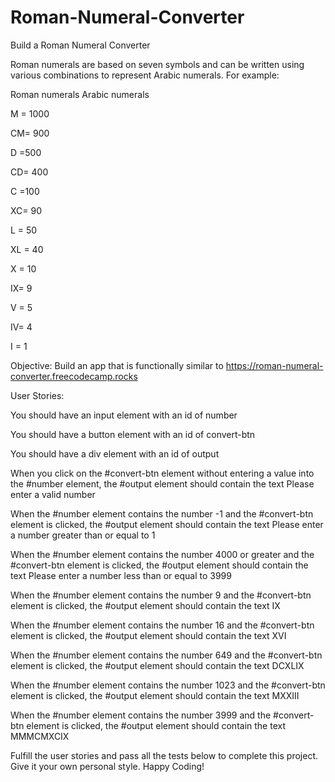 # Roman-Numeral-Converter

Build a Roman Numeral Converter

Roman numerals are based on seven symbols and can be written using various combinations to represent Arabic numerals. For example:


Roman numerals	 Arabic numerals

M	 = 1000

CM= 900

D	=500

CD= 400

C	 =100

XC= 90

L	 = 50

XL	= 40

X	= 10

IX=  9

V	 = 5

IV= 4

I  = 1


Objective: Build an app that is functionally similar to https://roman-numeral-converter.freecodecamp.rocks

User Stories:

You should have an input element with an id of number

You should have a button element with an id of convert-btn

You should have a div element with an id of output

When you click on the #convert-btn element without entering a value into the #number element, the #output element should contain the text Please enter a valid number

When the #number element contains the number -1 and the #convert-btn element is clicked, the #output element should contain the text Please enter a number greater than or equal to 1

When the #number element contains the number 4000 or greater and the #convert-btn element is clicked, the #output element should contain the text Please enter a number less than or equal to 3999

When the #number element contains the number 9 and the #convert-btn element is clicked, the #output element should contain the text IX

When the #number element contains the number 16 and the #convert-btn element is clicked, the #output element should contain the text XVI

When the #number element contains the number 649 and the #convert-btn element is clicked, the #output element should contain the text DCXLIX

When the #number element contains the number 1023 and the #convert-btn element is clicked, the #output element should contain the text MXXIII

When the #number element contains the number 3999 and the #convert-btn element is clicked, the #output element should contain the text MMMCMXCIX

Fulfill the user stories and pass all the tests below to complete this project. Give it your own personal style. Happy Coding!
